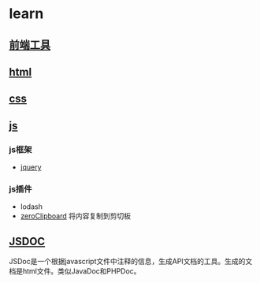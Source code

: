 # learn
## [前端工具](./front-end-tool.md)
## [html](./html/html-outline.md)
## [css](./css/css-outline.md)
## [js](./js/js-outline.md)
### js框架
* [jquery](.js/jquery/jquery-outline.md)

### js插件
* lodash
* [zeroClipboard](.js/js-plugin/copyToClipboard) 将内容复制到剪切板

## [JSDOC](./JSDoc)
JSDoc是一个根据javascript文件中注释的信息，生成API文档的工具。生成的文档是html文件。类似JavaDoc和PHPDoc。



